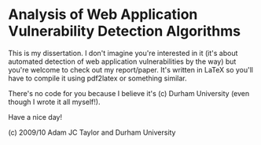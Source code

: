 # Analysis of Web Application Vulnerability Detection Algorithms

This is my dissertation.  I don't imagine you're interested in it (it's about automated detection of web application vulnerabilities by the way) but you're welcome to check out my report/paper.  It's written in LaTeX so you'll have to compile it using pdf2latex or something similar.

There's no code for you because I believe it's (c) Durham University (even though I wrote it all myself!).

Have a nice day!

(c) 2009/10 Adam JC Taylor and Durham University